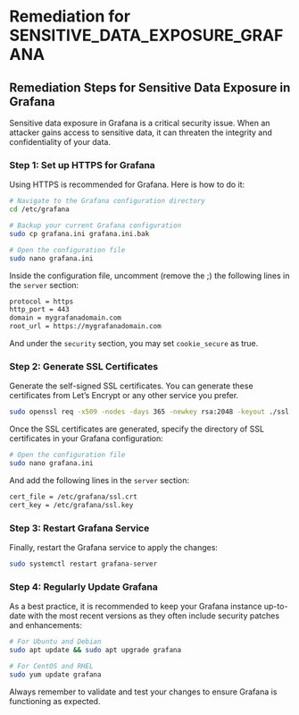 # Remediation for SENSITIVE_DATA_EXPOSURE_GRAFANA

## Remediation Steps for Sensitive Data Exposure in Grafana

Sensitive data exposure in Grafana is a critical security issue. When an attacker gains access to sensitive data, it can threaten the integrity and confidentiality of your data.

### Step 1: Set up HTTPS for Grafana
Using HTTPS is recommended for Grafana. Here is how to do it:

```bash
# Navigate to the Grafana configuration directory
cd /etc/grafana

# Backup your current Grafana configuration
sudo cp grafana.ini grafana.ini.bak

# Open the configuration file
sudo nano grafana.ini
```

Inside the configuration file, uncomment (remove the ;) the following lines in the `server` section:

```bash
protocol = https
http_port = 443
domain = mygrafanadomain.com
root_url = https://mygrafanadomain.com
```

And under the `security` section, you may set `cookie_secure` as true.

### Step 2: Generate SSL Certificates

Generate the self-signed SSL certificates. You can generate these certificates from Let’s Encrypt or any other service you prefer.

```bash
sudo openssl req -x509 -nodes -days 365 -newkey rsa:2048 -keyout ./ssl.key -out ./ssl.crt -subj "/C=US/ST=Denial/L=Springfield/O=Dis/CN=mygrafanadomain.com"
```

Once the SSL certificates are generated, specify the directory of SSL certificates in your Grafana configuration:

```bash
# Open the configuration file
sudo nano grafana.ini
```

And add the following lines in the `server` section:
```bash
cert_file = /etc/grafana/ssl.crt
cert_key = /etc/grafana/ssl.key
```

### Step 3: Restart Grafana Service

Finally, restart the Grafana service to apply the changes:

```bash
sudo systemctl restart grafana-server
``` 

### Step 4: Regularly Update Grafana

As a best practice, it is recommended to keep your Grafana instance up-to-date with the most recent versions as they often include security patches and enhancements:

```bash
# For Ubuntu and Debian
sudo apt update && sudo apt upgrade grafana

# For CentOS and RHEL
sudo yum update grafana
```

Always remember to validate and test your changes to ensure Grafana is functioning as expected.